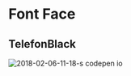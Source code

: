 # Font Face

## TelefonBlack
![2018-02-06-11-18-s codepen io](https://user-images.githubusercontent.com/4268709/35843758-f6cfb4ec-0b2f-11e8-93f9-c3ec4514fc7d.png)
